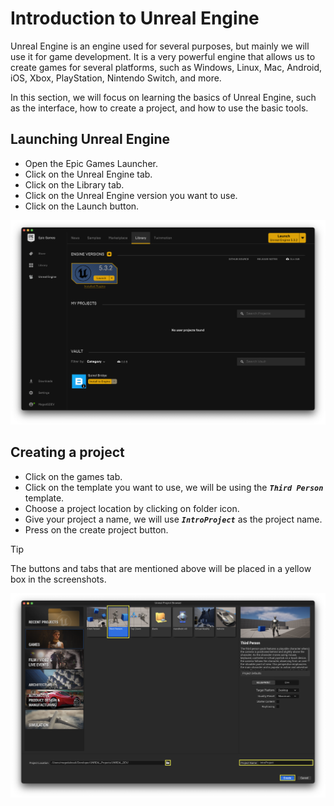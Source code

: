 # Introduction to Unreal Engine

Unreal Engine is an engine used for several purposes, but mainly we will use it for game development. It is a very powerful engine that allows us to create games for several platforms, such as Windows, Linux, Mac, Android, iOS, Xbox, PlayStation, Nintendo Switch, and more.

In this section, we will focus on learning the basics of Unreal Engine, such as the interface, how to create a project, and how to use the basic tools.

## Launching Unreal Engine

* Open the Epic Games Launcher.
* Click on the Unreal Engine tab.
* Click on the Library tab.
* Click on the Unreal Engine version you want to use.
* Click on the Launch button.

![Epic Games Launcher](screenshots/EpicGamesLauncher.png)

## Creating a project

* Click on the games tab.
* Click on the template you want to use, we will be using the ***`Third Person`*** template.
* Choose a project location by clicking on folder icon.
* Give your project a name, we will use ***`IntroProject`*** as the project name.
* Press on the create project button.

> [!TIP]
> The buttons and tabs that are mentioned above will be placed in a yellow box in the screenshots.

![UnrealEngine](screenshots/UnrealEngine.png)
